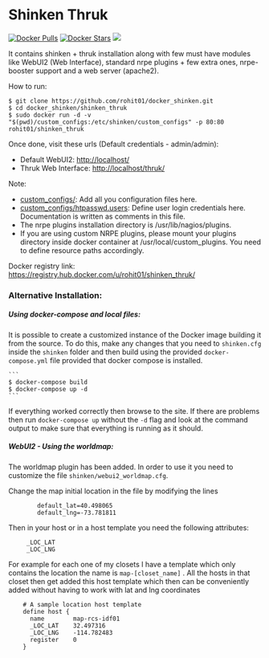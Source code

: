 Shinken Thruk
=============

[![Docker Pulls](https://img.shields.io/docker/pulls/rohit01/shinken_thruk.svg)](https://hub.docker.com/r/rohit01/shinken_thruk/) [![Docker Stars](https://img.shields.io/docker/stars/rohit01/shinken_thruk.svg)](https://hub.docker.com/r/rohit01/shinken_thruk/) [![](https://badge.imagelayers.io/rohit01/shinken_thruk:latest.svg)](https://imagelayers.io/?images=rohit01/shinken_thruk:latest)

It contains shinken + thruk installation along with few must have modules like WebUI2 (Web Interface), standard nrpe plugins + few extra ones, nrpe-booster support and a web server (apache2).

How to run:

    $ git clone https://github.com/rohit01/docker_shinken.git
    $ cd docker_shinken/shinken_thruk
    $ sudo docker run -d -v "$(pwd)/custom_configs:/etc/shinken/custom_configs" -p 80:80 rohit01/shinken_thruk

Once done, visit these urls (Default credentials - admin/admin):

* Default WebUI2: <http://localhost/>
* Thruk Web Interface: <http://localhost/thruk/>

Note:

* [custom_configs/](custom_configs/): Add all you configuration files here.
* [custom_configs/htpasswd.users](custom_configs/htpasswd.users): Define user login credentials here. Documentation is written as comments in this file.
* The nrpe plugins installation directory is /usr/lib/nagios/plugins.
* If you are using custom NRPE plugins, please mount your plugins directory inside docker container at /usr/local/custom_plugins. You need to define resource paths accordingly.

Docker registry link: <https://registry.hub.docker.com/u/rohit01/shinken_thruk/>


### Alternative Installation:

##### Using docker-compose and local files:

It is possible to create a customized instance of the Docker image building it from the source.
To do this, make any changes that you need to `shinken.cfg` inside the `shinken` folder and then build using the provided `docker-compose.yml` file provided that docker compose is installed.

    ```
    $ docker-compose build
    $ docker-compose up -d
    ```

If everything worked correctly then browse to the site. If there are problems then run `docker-compose up` without the `-d` flag and look at the command output to make sure that everything is running as it should.

##### WebUI2 - Using the worldmap:

The worldmap plugin has been added. In order to use it you need to customize the file `shinken/webui2_worldmap.cfg`.

Change the map initial location in the file by modifying the lines

			default_lat=40.498065
			default_lng=-73.781811

Then in your host or in a host template you need the following attributes:

		 _LOC_LAT
		 _LOC_LNG

For example for each one of my closets I have a template which only contains the location
the name is `map-[closet_name]` . All the hosts in that closet then get added this host template
which then can be conveniently added without having to work with lat and lng coordinates

		# A sample location host template
		define host {
		  name        map-rcs-idf01
		  _LOC_LAT    32.497316
		  _LOC_LNG    -114.782483
		  register    0
		}
